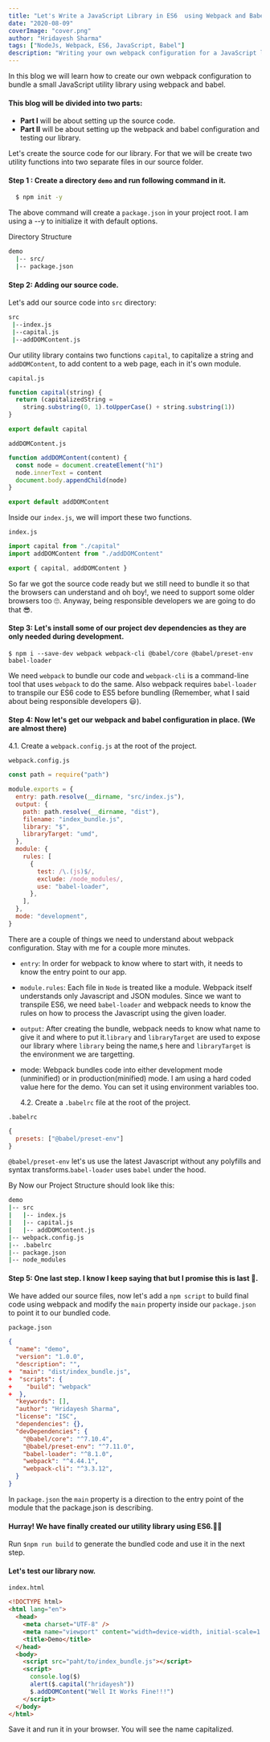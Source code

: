 ```yaml
---
title: "Let's Write a JavaScript Library in ES6  using Webpack and Babel"
date: "2020-08-09"
coverImage: "cover.png"
author: "Hridayesh Sharma"
tags: ["NodeJs, Webpack, ES6, JavaScript, Babel"]
description: "Writing your own webpack configuration for a JavaScript library in ES6 and learn webpack along the way."
---
```


In this blog we will learn how to create our own webpack configuration to bundle a small JavaScript utility library using webpack and babel.

#### This blog will be divided into two parts:

- **Part I** will be about setting up the source code.
- **Part II** will be about setting up the webpack and babel configuration and testing our library.

Let's create the source code for our library. For that we will be create two utility functions into two separate files in our source folder.

#### Step 1 : Create a directory `demo` and run following command in it.

```bash
  $ npm init -y
```

The above command will create a `package.json` in your project root. I am using a --y to initialize it with default options.

Directory Structure

```bash
demo
  |-- src/
  |-- package.json
```

#### Step 2: Adding our source code.

Let's add our source code into `src` directory:

```bash
src
 |--index.js
 |--capital.js
 |--addDOMContent.js
```

Our utility library contains two functions `capital`, to capitalize a string and `addDOMContent`, to add content to a web page, each in it's own module.

`capital.js`

```javascript
function capital(string) {
  return (capitalizedString =
    string.substring(0, 1).toUpperCase() + string.substring(1))
}

export default capital
```

`addDOMContent.js`

```javascript
function addDOMContent(content) {
  const node = document.createElement("h1")
  node.innerText = content
  document.body.appendChild(node)
}

export default addDOMContent
```

Inside our `index.js`, we will import these two functions.

`index.js`

```javascript
import capital from "./capital"
import addDOMContent from "./addDOMContent"

export { capital, addDOMContent }
```

So far we got the source code ready but we still need to bundle it so that the browsers can understand and oh boy!, we need to support some older browsers too 🙄. Anyway, being responsible developers we are going to do that 😎.

#### Step 3: Let's install some of our project dev dependencies as they are only needed during development.

`$ npm i --save-dev webpack webpack-cli @babel/core @babel/preset-env babel-loader`

We need `webpack` to bundle our code and `webpack-cli` is a command-line tool that uses `webpack` to do the same. Also webpack requires `babel-loader` to transpile our ES6 code to ES5 before bundling (Remember, what I said about being responsible developers 😃).

#### Step 4: Now let's get our webpack and babel configuration in place. (We are almost there)

4.1. Create a `webpack.config.js` at the root of the project.

`webpack.config.js`

```javascript
const path = require("path")

module.exports = {
  entry: path.resolve(__dirname, "src/index.js"),
  output: {
    path: path.resolve(__dirname, "dist"),
    filename: "index_bundle.js",
    library: "$",
    libraryTarget: "umd",
  },
  module: {
    rules: [
      {
        test: /\.(js)$/,
        exclude: /node_modules/,
        use: "babel-loader",
      },
    ],
  },
  mode: "development",
}
```

There are a couple of things we need to understand about webpack configuration. Stay with me for a couple more minutes.

- `entry`: In order for webpack to know where to start with, it needs to know the entry point to our app.
- `module.rules`: Each file in `Node` is treated like a module. Webpack itself understands only Javascript and JSON modules. Since we want to transpile ES6, we need `babel-loader` and webpack needs to know the rules on how to process the Javascript using the given loader.
- `output`: After creating the bundle, webpack needs to know what name to give it and where to put it.`library` and `libraryTarget` are used to expose our library where `library` being the name,`$` here and `libraryTarget` is the environment we are targetting.
- mode: Webpack bundles code into either development mode (unminified) or in production(minified) mode. I am using a hard coded value here for the demo. You can set it using environment variables too.

  4.2. Create a `.babelrc` file at the root of the project.

`.babelrc`

```javascript
{
  presets: ["@babel/preset-env"]
}
```

`@babel/preset-env` let's us use the latest Javascript without any polyfills and syntax transforms.`babel-loader` uses `babel` under the hood.

By Now our Project Structure should look like this:

```bash
demo
|-- src
|   |-- index.js
|   |-- capital.js
|   |-- addDOMContent.js
|-- webpack.config.js
|-- .babelrc
|-- package.json
|-- node_modules
```

#### Step 5: One last step. I know I keep saying that but I promise this is last 😬.

We have added our source files, now let's add a `npm script` to build final code using webpack and modify the `main` property inside our `package.json` to point it to our bundled code.

`package.json`

```json
{
  "name": "demo",
  "version": "1.0.0",
  "description": "",
+  "main": "dist/index_bundle.js",
+  "scripts": {
+    "build": "webpack"
+  },
  "keywords": [],
  "author": "Hridayesh Sharma",
  "license": "ISC",
  "dependencies": {},
  "devDependencies": {
    "@babel/core": "^7.10.4",
    "@babel/preset-env": "^7.11.0",
    "babel-loader": "^8.1.0",
    "webpack": "^4.44.1",
    "webpack-cli": "^3.3.12",
  }
}

```

In `package.json` the `main` property is a direction to the entry point of the module that the package.json is describing.

#### Hurray! We have finally created our utility library using ES6.🥳🥳

Run `$npm run build` to generate the bundled code and use it in the next step.

#### Let's test our library now.

`index.html`

```html
<!DOCTYPE html>
<html lang="en">
  <head>
    <meta charset="UTF-8" />
    <meta name="viewport" content="width=device-width, initial-scale=1.0" />
    <title>Demo</title>
  </head>
  <body>
    <script src="paht/to/index_bundle.js"></script>
    <script>
      console.log($)
      alert($.capital("hridayesh"))
      $.addDOMContent("Well It Works Fine!!!")
    </script>
  </body>
</html>
```

Save it and run it in your browser. You will see the name capitalized.
